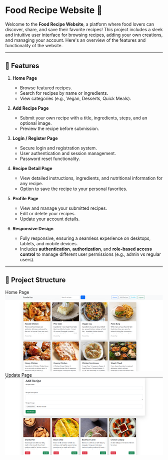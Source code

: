 # Food Recipe Website 🍳

Welcome to the **Food Recipe Website**, a platform where food lovers can discover, share, and save their favorite recipes! This project includes a sleek and intuitive user interface for browsing recipes, adding your own creations, and managing your account. Here's an overview of the features and functionality of the website.

---


## 🌟 Features

1. **Home Page**  
   - Browse featured recipes.
   - Search for recipes by name or ingredients.
   - View categories (e.g., Vegan, Desserts, Quick Meals).

2. **Add Recipe Page**  
   - Submit your own recipe with a title, ingredients, steps, and an optional image.
   - Preview the recipe before submission.

3. **Login / Register Page**  
   - Secure login and registration system.
   - User authentication and session management.
   - Password reset functionality.

4. **Recipe Detail Page**  
   - View detailed instructions, ingredients, and nutritional information for any recipe.
   - Option to save the recipe to your personal favorites.

5. **Profile Page**  
   - View and manage your submitted recipes.
   - Edit or delete your recipes.
   - Update your account details.

6. **Responsive Design**  
   - Fully responsive, ensuring a seamless experience on desktops, tablets, and mobile devices.
   - Includes **authentication**, **authorization**, and **role-based access control** to manage different user permissions (e.g., admin vs regular users).


---

## 📂 Project Structure
Home Page
![Alt text](home.png "Home Page")
Update Page
![Alt text](recipe.png "Update Page")
